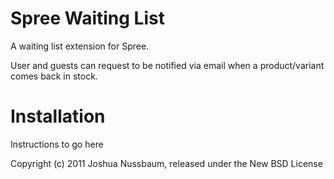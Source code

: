 Spree Waiting List
================

A waiting list extension for Spree.

User and guests can request to be notified via email when a product/variant comes back in stock.


Installation
=======

Instructions to go here


Copyright (c) 2011 Joshua Nussbaum, released under the New BSD License

